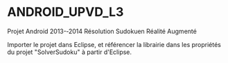 ANDROID_UPVD_L3
===============
Projet Android 2013-­‐2014 Résolution Sudokuen Réalité Augmenté

Importer le projet dans Eclipse, et référencer la librairie dans les propriétés du projet "SolverSudoku" à partir d'Eclipse.
